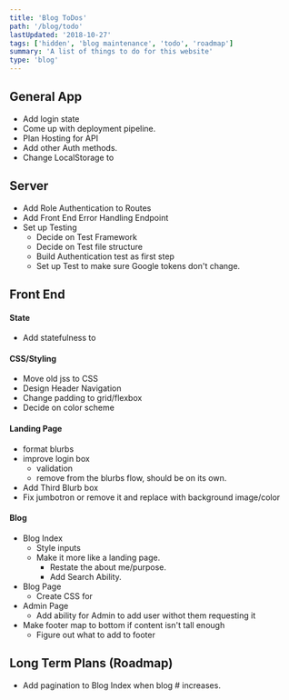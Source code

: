 ```yaml
---
title: 'Blog ToDos'
path: '/blog/todo'
lastUpdated: '2018-10-27'
tags: ['hidden', 'blog maintenance', 'todo', 'roadmap']
summary: 'A list of things to do for this website'
type: 'blog'
---
```


## General App

- Add login state
- Come up with deployment pipeline.
- Plan Hosting for API
- Add other Auth methods.
- Change LocalStorage to

## Server

- Add Role Authentication to Routes
- Add Front End Error Handling Endpoint
- Set up Testing
  - Decide on Test Framework
  - Decide on Test file structure
  - Build Authentication test as first step
  - Set up Test to make sure Google tokens don't change.

## Front End

#### State

- Add statefulness to

#### CSS/Styling

- Move old jss to CSS
- Design Header Navigation
- Change padding to grid/flexbox
- Decide on color scheme

#### Landing Page

- format blurbs
- improve login box
  - validation
  - remove from the blurbs flow, should be on its own.
- Add Third Blurb box
- Fix jumbotron or remove it and replace with background image/color

#### Blog

- Blog Index
  - Style inputs
  - Make it more like a landing page.
    - Restate the about me/purpose.
    - Add Search Ability.
- Blog Page
  - Create CSS for
- Admin Page
  - Add ability for Admin to add user withot them requesting it
- Make footer map to bottom if content isn't tall enough
  - Figure out what to add to footer

## Long Term Plans (Roadmap)

- Add pagination to Blog Index when blog # increases.
